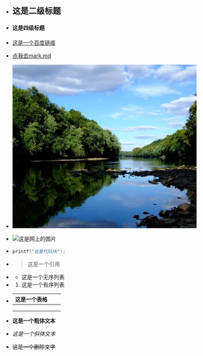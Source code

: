 - ## 这是二级标题


- #### 这是四级标题


- [这是一个百度链接](https://www.baidu.com)

- [点我去mark.md](mark.md)

- ![这是本地图片](111.jpg)

- ![这是网上的图片](https://gimg2.baidu.com/image_search/src=http%3A%2F%2Ffile2.renrendoc.com%2Ffileroot_temp3%2F2021-3%2F22%2F6d6d4388-7021-4580-9c52-5676233033d2%2F6d6d4388-7021-4580-9c52-5676233033d23.gif&refer=http%3A%2F%2Ffile2.renrendoc.com&app=2002&size=f9999,10000&q=a80&n=0&g=0n&fmt=jpeg?sec=1622372846&t=c55042188c6bf750534cef1feb9b54bf)

- ```c
  printf("这是代码块");
  ```

- > 这是一个引用

- - 这是一个无序列表

- 1. 这是一个有序列表

- | 这是一个表格 |      |      |
  | ------------ | ---- | ---- |
  |              |      |      |
  |              |      |      |
  |              |      |      |

- **这是一个粗体文本**

- *这是一个斜体文本*

- ~~这是一个删除文字~~

